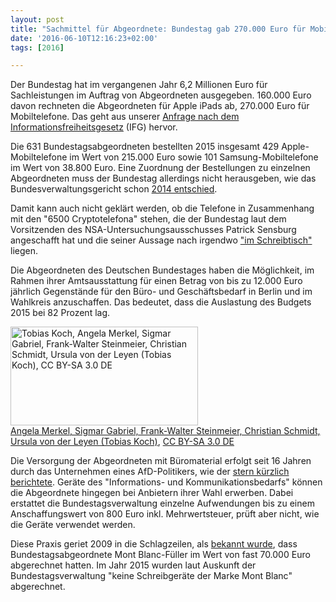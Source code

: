 ```yaml
---
layout: post
title: "Sachmittel für Abgeordnete: Bundestag gab 270.000 Euro für Mobiltelefone aus"
date: '2016-06-10T12:16:23+02:00'
tags: [2016]

---
```


Der Bundestag hat im vergangenen Jahr 6,2 Millionen Euro für Sachleistungen im Auftrag von Abgeordneten ausgegeben. 160.000 Euro davon rechneten die Abgeordneten für Apple iPads ab, 270.000 Euro für Mobiltelefone. Das geht aus unserer <a href="https://fragdenstaat.de/anfrage/sachmittelleistungen-von-abgeordneten-im-jahr-2015/#nachricht-51335">Anfrage nach dem Informationsfreiheitsgesetz</a> (IFG) hervor.

Die 631 Bundestagsabgeordneten bestellten 2015 insgesamt 429 Apple-Mobiltelefone im Wert von 215.000 Euro sowie 101 Samsung-Mobiltelefone im Wert von 38.800 Euro. Eine Zuordnung der Bestellungen zu einzelnen Abgeordneten muss der Bundestag allerdings nicht herausgeben, wie das Bundesverwaltungsgericht schon <a href="http://www.bverwg.de/entscheidungen/entscheidung.php?lang=de&ent=271114U7C20.12.0">2014 entschied</a>.

Damit kann auch nicht geklärt werden, ob die Telefone in Zusammenhang mit den "6500 Cryptotelefona" stehen, die der Bundestag laut dem Vorsitzenden des NSA-Untersuchungsausschusses Patrick Sensburg angeschafft hat und die seiner Aussage nach irgendwo <a href="https://netzpolitik.org/2016/live-blog-aus-dem-geheimdienst-untersuchungsausschuss-verfassungsschutz-praesident-maassen-und-vorgaenger-fromm/">"im Schreibtisch"</a> liegen.

Die Abgeordneten des Deutschen Bundestages haben die Möglichkeit, im Rahmen ihrer Amtsausstattung für einen Betrag von bis zu 12.000 Euro jährlich Gegenstände für den Büro- und Geschäftsbedarf in Berlin und im Wahlkreis anzuschaffen. Das bedeutet, dass die Auslastung des Budgets 2015 bei 82 Prozent lag.

<img src="https://netzpolitik.org/wp-upload/2016/06/Angela_Merkel_Sigmar_Gabriel_Frank-Walter_Steinmeier_Christian_Schmidt_Ursula_von_der_Leyen_Tobias_Koch-300x158.jpg" alt="Tobias Koch, Angela Merkel, Sigmar Gabriel, Frank-Walter Steinmeier, Christian Schmidt, Ursula von der Leyen (Tobias Koch), CC BY-SA 3.0 DE" width="300" height="158" class="size-medium wp-image-123195" /><br>
<a href="https://commons.wikimedia.org/wiki/FileA:ngela_Merkel,_Sigmar_Gabriel,_Frank-Walter_Steinmeier,_Christian_Schmidt,_Ursula_von_der_Leyen_(Tobias_Koch).jpg">Angela Merkel, Sigmar Gabriel, Frank-Walter Steinmeier, Christian Schmidt, Ursula von der Leyen (Tobias Koch)</a>, <a href="https://creativecommons.org/licenses/by-sa/3.0/de/legalcode">CC BY-SA 3.0 DE</a>

Die Versorgung der Abgeordneten mit Büromaterial erfolgt seit 16 Jahren durch das Unternehmen eines AfD-Politikers, wie der <a href="http://www.stern.de/investigativ/wie-ein-afd-mann-millionengeschaefte-mit-dem-bundestag-macht-6875294.html">stern kürzlich berichtete</a>. Geräte des "Informations- und Kommunikationsbedarfs" können die Abgeordnete hingegen bei Anbietern ihrer Wahl erwerben. Dabei erstattet die Bundestagsverwaltung einzelne Aufwendungen bis zu einem Anschaffungswert von 800 Euro inkl. Mehrwertsteuer, prüft aber nicht, wie die Geräte verwendet werden.

Diese Praxis geriet 2009 in die Schlagzeilen, als <a href="http://www.spiegel.de/politik/deutschland/bundestag-abgeordnete-kauften-luxus-fueller-fuer-68-000-euro-a-662532.html">bekannt wurde</a>, dass Bundestagsabgeordnete Mont Blanc-Füller im Wert von fast 70.000 Euro abgerechnet hatten. Im Jahr 2015 wurden laut Auskunft der Bundestagsverwaltung "keine Schreibgeräte der Marke Mont Blanc" abgerechnet.

